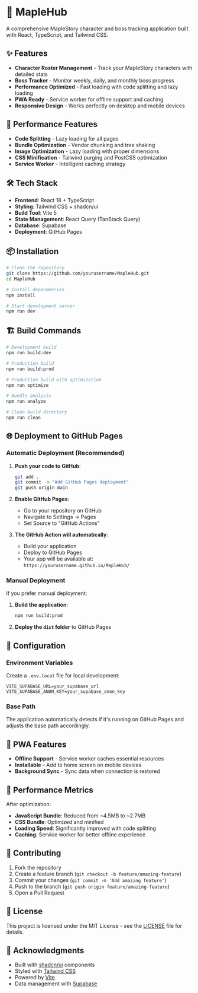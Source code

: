 # 🍁 MapleHub

A comprehensive MapleStory character and boss tracking application built with React, TypeScript, and Tailwind CSS.

## ✨ Features

- **Character Roster Management** - Track your MapleStory characters with detailed stats
- **Boss Tracker** - Monitor weekly, daily, and monthly boss progress
- **Performance Optimized** - Fast loading with code splitting and lazy loading
- **PWA Ready** - Service worker for offline support and caching
- **Responsive Design** - Works perfectly on desktop and mobile devices

## 🚀 Performance Features

- **Code Splitting** - Lazy loading for all pages
- **Bundle Optimization** - Vendor chunking and tree shaking
- **Image Optimization** - Lazy loading with proper dimensions
- **CSS Minification** - Tailwind purging and PostCSS optimization
- **Service Worker** - Intelligent caching strategy

## 🛠️ Tech Stack

- **Frontend**: React 18 + TypeScript
- **Styling**: Tailwind CSS + shadcn/ui
- **Build Tool**: Vite 5
- **State Management**: React Query (TanStack Query)
- **Database**: Supabase
- **Deployment**: GitHub Pages

## 📦 Installation

```bash
# Clone the repository
git clone https://github.com/yourusername/MapleHub.git
cd MapleHub

# Install dependencies
npm install

# Start development server
npm run dev
```

## 🏗️ Build Commands

```bash
# Development build
npm run build:dev

# Production build
npm run build:prod

# Production build with optimization
npm run optimize

# Bundle analysis
npm run analyze

# Clean build directory
npm run clean
```

## 🌐 Deployment to GitHub Pages

### Automatic Deployment (Recommended)

1. **Push your code to GitHub**:
   ```bash
   git add .
   git commit -m "Add GitHub Pages deployment"
   git push origin main
   ```

2. **Enable GitHub Pages**:
   - Go to your repository on GitHub
   - Navigate to Settings → Pages
   - Set Source to "GitHub Actions"

3. **The GitHub Action will automatically**:
   - Build your application
   - Deploy to GitHub Pages
   - Your app will be available at: `https://yourusername.github.io/MapleHub/`

### Manual Deployment

If you prefer manual deployment:

1. **Build the application**:
   ```bash
   npm run build:prod
   ```

2. **Deploy the `dist` folder** to GitHub Pages

## 🔧 Configuration

### Environment Variables

Create a `.env.local` file for local development:

```env
VITE_SUPABASE_URL=your_supabase_url
VITE_SUPABASE_ANON_KEY=your_supabase_anon_key
```

### Base Path

The application automatically detects if it's running on GitHub Pages and adjusts the base path accordingly.

## 📱 PWA Features

- **Offline Support** - Service worker caches essential resources
- **Installable** - Add to home screen on mobile devices
- **Background Sync** - Sync data when connection is restored

## 🎯 Performance Metrics

After optimization:
- **JavaScript Bundle**: Reduced from ~4.5MB to ~2.7MB
- **CSS Bundle**: Optimized and minified
- **Loading Speed**: Significantly improved with code splitting
- **Caching**: Service worker for better offline experience

## 🤝 Contributing

1. Fork the repository
2. Create a feature branch (`git checkout -b feature/amazing-feature`)
3. Commit your changes (`git commit -m 'Add amazing feature'`)
4. Push to the branch (`git push origin feature/amazing-feature`)
5. Open a Pull Request

## 📄 License

This project is licensed under the MIT License - see the [LICENSE](LICENSE) file for details.

## 🙏 Acknowledgments

- Built with [shadcn/ui](https://ui.shadcn.com/) components
- Styled with [Tailwind CSS](https://tailwindcss.com/)
- Powered by [Vite](https://vitejs.dev/)
- Data management with [Supabase](https://supabase.com/)
